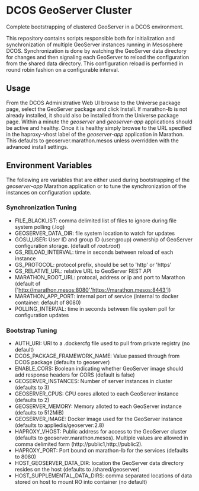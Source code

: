# DCOS GeoServer Cluster

Complete bootstrapping of clustered GeoServer in a DCOS environment.

This repository contains scripts responsible both for initialization and synchronization of multiple GeoServer instances
running in Mesosphere DCOS. Synchronization is done by watching the GeoServer data directory for changes and then
signaling each GeoServer to reload the configuration from the shared data directory. This configuration reload is
performed in round robin fashion on a configurable interval. 

## Usage

From the DCOS Administrative Web UI browse to the Universe package page, select the GeoServer package and click Install.
If marathon-lb is not already installed, it should also be installed from the Universe package page.
Within a minute the _geoserver_ and _geoserver-app_ applications should be active and healthy. Once it is healthy
simply browse to the URL specified in the haproxy-vhost label of the _geoserver-app_ application in Marathon. This
defaults to geoserver.marathon.mesos unless overridden with the advanced install settings.
  
## Environment Variables

The following are variables that are either used during bootstrapping of the _geoserver-app_ Marathon application
or to tune the synchronization of the instances on configuration update.
 
### Synchronization Tuning
* FILE_BLACKLIST: comma delimited list of files to ignore during file system polling (.log)
* GEOSERVER_DATA_DIR: file system location to watch for updates
* GOSU_USER: User ID and group ID (user:group) ownership of GeoServer configuration storage. (default of _root:root_)
* GS_RELOAD_INTERVAL: time in seconds between reload of each instance
* GS_PROTOCOL: protocol prefix, should be set to 'http' or 'https'
* GS_RELATIVE_URL: relative URL to GeoServer REST API
* MARATHON_ROOT_URL: protocal, address or ip and port to Marathon (default of 
['http://marathon.mesos:8080','https://marathon.mesos:8443'])
* MARATHON_APP_PORT: internal port of service (internal to docker container: default of 8080)
* POLLING_INTERVAL: time in seconds between file system poll for configuration updates

### Bootstrap Tuning
* AUTH_URI: URI to a .dockercfg file used to pull from private registry (no default)
* DCOS_PACKAGE_FRAMEWORK_NAME: Value passed through from DCOS package (defaults to geoserver)
* ENABLE_CORS: Boolean indicating whether GeoServer image should add response headers for CORS (default is false)
* GEOSERVER_INSTANCES: Number of server instances in cluster (defaults to 3)
* GEOSERVER_CPUS: CPU cores alloted to each GeoServer instance (defaults to 2)
* GEOSERVER_MEMORY: Memory alloted to each GeoServer instance (defaults to 512MiB)
* GEOSERVER_IMAGE: Docker image used for the GeoServer instance (defaults to appliedis/geoserver:2.8)
* HAPROXY_VHOST: Public address for access to the GeoServer cluster (defaults to geoserver.marathon.mesos). 
Multiple values are allowed in comma delimited form (http://public1,http://public2). 
* HAPROXY_PORT: Port bound on marathon-lb for the services (defaults to 8080)
* HOST_GEOSERVER_DATA_DIR: location the GeoServer data directory resides on the host (defaults to /shared/geoserver)
* HOST_SUPPLEMENTAL_DATA_DIRS: comma separated locations of data stored on host to mount RO into container (no default)
